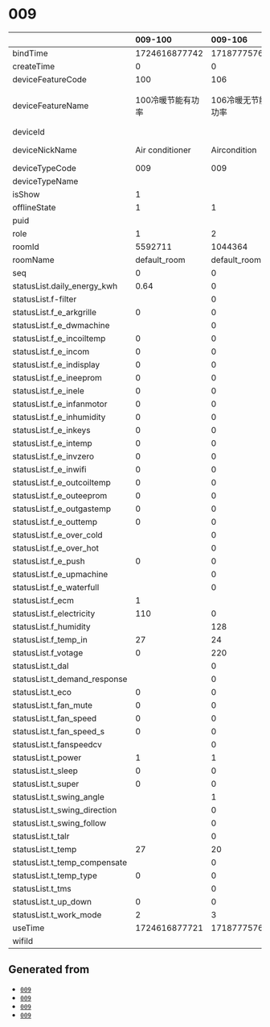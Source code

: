 # 009

|                              | 009-100         | 009-106       | 009-109                    | 009-104              |
|:-----------------------------|:----------------|:--------------|:---------------------------|:---------------------|
| bindTime                     | 1724616877742   | 1718777576682 | 1716981074782              | 1715959596828        |
| createTime                   | 0               | 0             | 0                          | 0                    |
| deviceFeatureCode            | 100             | 106           | 109                        | 104                  |
| deviceFeatureName            | 100冷暖节能有功率      | 106冷暖无节能无功率   | 109AI普通风无风向跟随无八字送风冷暖节能无电功率 | 104冷暖节能无功率           |
| deviceId                     | <redacted>      | <redacted>    | <redacted>                 | <redacted>           |
| deviceNickName               | Air conditioner | Aircondition  | Aircondition               | Aircondition Hisense |
| deviceTypeCode               | 009             | 009           | 009                        | 009                  |
| deviceTypeName               |                 |               |                            |                      |
| isShow                       | 1               |               |                            |                      |
| offlineState                 | 1               | 1             | 1                          | 1                    |
| puid                         | <redacted>      | <redacted>    | <redacted>                 | <redacted>           |
| role                         | 1               | 2             | 2                          | 1                    |
| roomId                       | 5592711         | 1044364       | 1044364                    | 5031839              |
| roomName                     | default_room    | default_room  | default_room               | Ceci Bedroom         |
| seq                          | 0               | 0             | 0                          | 0                    |
| statusList.daily_energy_kwh  | 0.64            | 0             | 0                          | 0                    |
| statusList.f-filter          |                 | 0             | 0                          |                      |
| statusList.f_e_arkgrille     | 0               | 0             | 0                          | 0                    |
| statusList.f_e_dwmachine     |                 | 0             | 0                          |                      |
| statusList.f_e_incoiltemp    | 0               | 0             | 0                          | 0                    |
| statusList.f_e_incom         | 0               | 0             | 0                          | 0                    |
| statusList.f_e_indisplay     | 0               | 0             | 0                          | 0                    |
| statusList.f_e_ineeprom      | 0               | 0             | 0                          | 0                    |
| statusList.f_e_inele         | 0               | 0             | 0                          | 0                    |
| statusList.f_e_infanmotor    | 0               | 0             | 0                          | 0                    |
| statusList.f_e_inhumidity    | 0               | 0             | 0                          | 0                    |
| statusList.f_e_inkeys        | 0               | 0             | 0                          | 0                    |
| statusList.f_e_intemp        | 0               | 0             | 0                          | 0                    |
| statusList.f_e_invzero       | 0               | 0             | 0                          | 0                    |
| statusList.f_e_inwifi        | 0               | 0             | 0                          | 0                    |
| statusList.f_e_outcoiltemp   | 0               | 0             | 0                          | 0                    |
| statusList.f_e_outeeprom     | 0               | 0             | 0                          | 0                    |
| statusList.f_e_outgastemp    | 0               | 0             | 0                          | 0                    |
| statusList.f_e_outtemp       | 0               | 0             | 0                          | 0                    |
| statusList.f_e_over_cold     |                 | 0             | 0                          |                      |
| statusList.f_e_over_hot      |                 | 0             | 0                          |                      |
| statusList.f_e_push          | 0               | 0             | 0                          | 0                    |
| statusList.f_e_upmachine     |                 | 0             | 0                          |                      |
| statusList.f_e_waterfull     |                 | 0             | 0                          |                      |
| statusList.f_ecm             | 1               |               |                            |                      |
| statusList.f_electricity     | 110             | 0             | 0                          |                      |
| statusList.f_humidity        |                 | 128           | 128                        |                      |
| statusList.f_temp_in         | 27              | 24            | 26                         | 31                   |
| statusList.f_votage          | 0               | 220           | 230                        |                      |
| statusList.t_dal             |                 | 0             | 0                          |                      |
| statusList.t_demand_response |                 | 0             | 0                          |                      |
| statusList.t_eco             | 0               | 0             | 1                          | 0                    |
| statusList.t_fan_mute        | 0               | 0             | 0                          | 0                    |
| statusList.t_fan_speed       | 0               | 0             | 0                          | 0                    |
| statusList.t_fan_speed_s     | 0               | 0             | 0                          | 0                    |
| statusList.t_fanspeedcv      |                 | 0             | 0                          |                      |
| statusList.t_power           | 1               | 1             | 0                          | 0                    |
| statusList.t_sleep           | 0               | 0             | 0                          | 0                    |
| statusList.t_super           | 0               | 0             | 0                          | 0                    |
| statusList.t_swing_angle     |                 | 1             | 3                          |                      |
| statusList.t_swing_direction |                 | 0             | 2                          |                      |
| statusList.t_swing_follow    |                 | 0             | 0                          |                      |
| statusList.t_talr            |                 | 0             | 0                          |                      |
| statusList.t_temp            | 27              | 20            | 23                         | 24                   |
| statusList.t_temp_compensate |                 | 0             | 0                          |                      |
| statusList.t_temp_type       | 0               | 0             | 0                          | 0                    |
| statusList.t_tms             |                 | 0             | 0                          |                      |
| statusList.t_up_down         | 0               | 0             | 0                          | 0                    |
| statusList.t_work_mode       | 2               | 3             | 2                          | 2                    |
| useTime                      | 1724616877721   | 1718777576660 | 1716981074759              | 1715959596807        |
| wifiId                       | <redacted>      | <redacted>    | <redacted>                 | <redacted>           |

## Generated from

- [`009`](009-100.json)
- [`009`](009-106.json)
- [`009`](009-109.json)
- [`009`](009-104.json)
